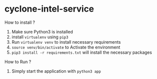 # cyclone-intel-service
How to install ?
1. Make sure Python3 is installed
2. install `virtualenv` using `pip3`
3. Run `virtualenv venv` to install necessary requirements
4. `source venv/bin/activate` to Activate the environment
5. `pip3 install -r requirements.txt` will install the necessary packages

How to Run ?
1. Simply start the application with `python3 app`